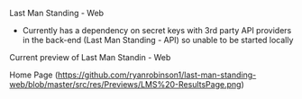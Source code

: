 Last Man Standing - Web

* Currently has a dependency on secret keys with 3rd party API providers in the back-end (Last Man Standing - API) so unable to be started locally 

Current preview of Last Man Standin - Web

Home Page
(https://github.com/ryanrobinson1/last-man-standing-web/blob/master/src/res/Previews/LMS%20-ResultsPage.png)
